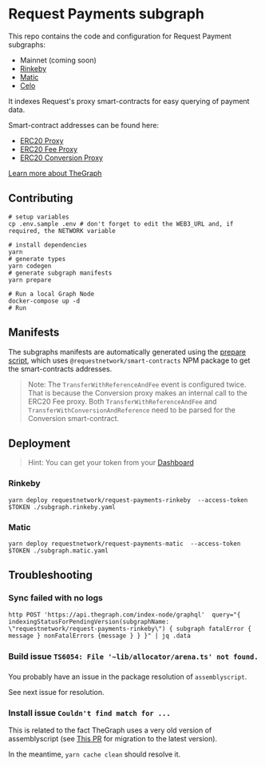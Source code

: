 # Request Payments subgraph

This repo contains the code and configuration for Request Payment subgraphs:
- Mainnet (coming soon)
- [Rinkeby](https://thegraph.com/explorer/subgraph/requestnetwork/request-payments-rinkeby)
- [Matic](https://thegraph.com/explorer/subgraph/requestnetwork/request-payments-matic)
- [Celo](https://thegraph.com/explorer/subgraph/requestnetwork/request-payments-celo)

It indexes Request's proxy smart-contracts for easy querying of payment data.

Smart-contract addresses can be found here:
- [ERC20 Proxy](https://github.com/RequestNetwork/requestNetwork/blob/master/packages/smart-contracts/src/lib/artifacts/ERC20Proxy/index.ts)
- [ERC20 Fee Proxy](https://github.com/RequestNetwork/requestNetwork/blob/master/packages/smart-contracts/src/lib/artifacts/ERC20FeeProxy/index.ts)
- [ERC20 Conversion Proxy](https://github.com/RequestNetwork/requestNetwork/blob/master/packages/smart-contracts/src/lib/artifacts/Erc20ConversionProxy/index.ts)

[Learn more about TheGraph](https://thegraph.com/)

## Contributing

```
# setup variables
cp .env.sample .env # don't forget to edit the WEB3_URL and, if required, the NETWORK variable

# install dependencies
yarn
# generate types
yarn codegen
# generate subgraph manifests
yarn prepare

# Run a local Graph Node
docker-compose up -d
# Run 
```

## Manifests
The subgraphs manifests are automatically generated using the [prepare script](./scripts/prepare.ts), which uses `@requestnetwork/smart-contracts` NPM package to get the smart-contracts addresses.

> Note: The `TransferWithReferenceAndFee` event is configured twice. That is because the Conversion proxy makes an internal call to the ERC20 Fee proxy. Both `TransferWithReferenceAndFee` and `TransferWithConversionAndReference` need to be parsed for the Conversion smart-contract.


## Deployment

> Hint: You can get your token from your [Dashboard](https://thegraph.com/explorer/dashboard)

### Rinkeby
```
yarn deploy requestnetwork/request-payments-rinkeby  --access-token $TOKEN ./subgraph.rinkeby.yaml
```

### Matic
```
yarn deploy requestnetwork/request-payments-matic  --access-token $TOKEN ./subgraph.matic.yaml
```


## Troubleshooting

### Sync failed with no logs

```
http POST 'https://api.thegraph.com/index-node/graphql'  query="{ indexingStatusForPendingVersion(subgraphName: \"requestnetwork/request-payments-rinkeby\") { subgraph fatalError { message } nonFatalErrors {message } } }" | jq .data
```

### Build issue `TS6054: File '~lib/allocator/arena.ts' not found.`
You probably have an issue in the package resolution of `assemblyscript`. 

See next issue for resolution.

### Install issue `Couldn't find match for ...`
This is related to the fact TheGraph uses a very old version of assemblyscript (see [This PR](https://github.com/graphprotocol/graph-ts/pull/185/files) for migration to the latest version).

In the meantime, `yarn cache clean` should resolve it. 
